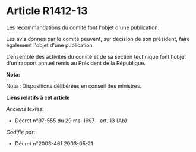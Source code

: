 # Article R1412-13

Les recommandations du comité font l'objet d'une publication.

Les avis donnés par le comité peuvent, sur décision de son président, faire également l'objet d'une publication.

L'ensemble des activités du comité et de sa section technique font l'objet d'un rapport annuel remis au Président de la
République.

**Nota:**

Nota : Dispositions délibérées en conseil des ministres.

**Liens relatifs à cet article**

_Anciens textes_:

  - Décret n°97-555 du 29 mai 1997 - art. 13 (Ab)

_Codifié par_:

  - Décret n°2003-461 2003-05-21
